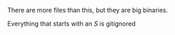 There are more files than this, but they are big binaries.

Everything that starts with an _S_ is gitignored
